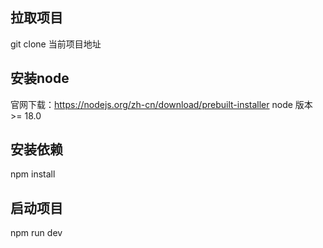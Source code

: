 ## 拉取项目
git clone 当前项目地址

## 安装node
官网下载：https://nodejs.org/zh-cn/download/prebuilt-installer
node 版本 >= 18.0

## 安装依赖
npm install

## 启动项目
npm run dev
